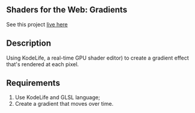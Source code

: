 ## Shaders for the Web: Gradients

See this project [live here](https://shaders1-gradient.netlify.app/)


## Description

Using KodeLife, a real-time GPU shader editor) to create a gradient effect that's rendered at each pixel.


## Requirements

1. Use KodeLife and GLSL language;
2. Create a gradient that moves over time.

